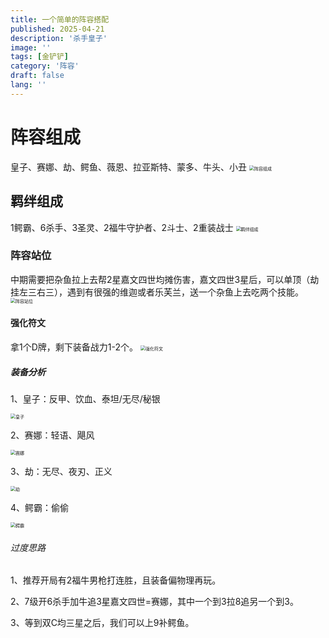 ```yaml
---
title: 一个简单的阵容搭配
published: 2025-04-21
description: '杀手皇子'
image: ''
tags: [金铲铲]
category: '阵容'
draft: false 
lang: ''
---
```

# 阵容组成
皇子、赛娜、劫、鳄鱼、薇恩、拉亚斯特、蒙多、牛头、小丑
<img src="https://img1.ali213.net/glpic/2025/04/18/584_2025041813602801.png" alt="阵容组成" style="zoom:50%;" />

## 羁绊组成
1鳄霸、6杀手、3圣灵、2福牛守护者、2斗士、2重装战士
<img src="https://img1.ali213.net/glpic/2025/04/18/584_2025041813602718.png" alt="羁绊组成" style="zoom:50%;" />

### 阵容站位
中期需要把杂鱼拉上去帮2星嘉文四世均摊伤害，嘉文四世3星后，可以单顶（劫挂左三右三），遇到有很强的维迦或者乐芙兰，送一个杂鱼上去吃两个技能。
<img src="https://img1.ali213.net/glpic/2025/04/18/584_2025041813602324.png" alt="阵容站位" style="zoom:50%;" />


#### 强化符文
拿1个D牌，剩下装备战力1-2个。
<img src="https://img1.ali213.net/glpic/2025/04/18/584_2025041813602198.png" alt="强化符文" style="zoom:50%;" />

##### 装备分析
1、皇子：反甲、饮血、泰坦/无尽/秘银

<img src="https://img1.ali213.net/glpic/2025/04/18/584_2025041813602501.png" alt="皇子" style="zoom:50%;" />

2、赛娜：轻语、飓风

<img src="https://img1.ali213.net/glpic/2025/04/18/584_2025041813605391.png" alt="赛娜" style="zoom:50%;" />

3、劫：无尽、夜刃、正义

<img src="https://img1.ali213.net/glpic/2025/04/18/584_202504181360531.png" alt="劫" style="zoom:50%;" />

4、鳄霸：偷偷

<img src="https://img1.ali213.net/glpic/2025/04/18/584_2025041813605738.png" alt="鳄霸" style="zoom:50%;" />

###### 过度思路

1、推荐开局有2福牛男枪打连胜，且装备偏物理再玩。

2、7级开6杀手加牛追3星嘉文四世=赛娜，其中一个到3拉8追另一个到3。

3、等到双C均三星之后，我们可以上9补鳄鱼。
